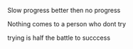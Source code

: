 Slow progress better then no progress

Nothing comes to a person who dont try

trying is half the battle to succcess